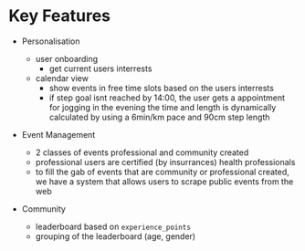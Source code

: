 # Key Features

- Personalisation

  - user onboarding
    - get current users interrests
  - calendar view
    - show events in free time slots based on the users interrests
    - if step goal isnt reached by 14:00, the user gets a appointment for jogging in the evening the time and length is dynamically calculated by using a 6min/km pace and 90cm step length

- Event Management

  - 2 classes of events professional and community created
  - professional users are certified (by insurrances) health professionals
  - to fill the gab of events that are community or professional created, we have a system that allows users to scrape public events from the web

- Community
  - leaderboard based on `experience_points`
  - grouping of the leaderboard (age, gender)
